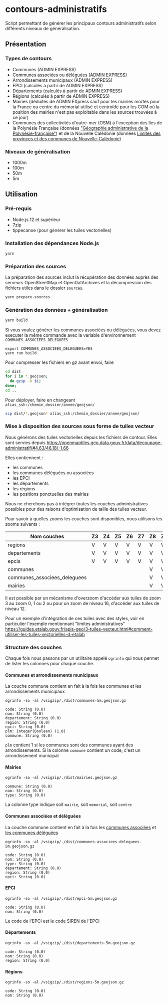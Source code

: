 # contours-administratifs

Script permettant de générer les principaux contours administratifs selon différents niveaux de généralisation.

## Présentation

### Types de contours

- Communes (ADMIN EXPRESS)
- Communes associées ou déléguées (ADMIN EXPRESS)
- Arrondissements municipaux (ADMIN EXPRESS)
- EPCI (calculés à partir de ADMIN EXPRESS)
- Départements (calculés à partir de ADMIN EXPRESS)
- Régions (calculés à partir de ADMIN EXPRESS)
- Mairies (déduites de ADMIN EXpress sauf pour les mairies mortes pour la France ou centre du mémorial utilisé et centroïde pour les COM où la position des mairies n'est pas exploitable dans les sources trouvées à ce jour)
- Communes des collectivités d'outre-mer (OSM) à l'exception des îles de la Polynésie Française (données ["Géographie administrative de la Polynésie-française"](https://www.data.gouv.fr/fr/datasets/geographie-administrative-de-la-polynesie-francaise/)) et de la Nouvelle Calédonie (données [Limites des provinces et des communes de Nouvelle-Calédonie](https://georep-dtsi-sgt.opendata.arcgis.com/datasets/dtsi-sgt::limites-administratives-terrestres-1/about?layer=0))

### Niveaux de généralisation

- 1000m
- 100m
- 50m
- 5m

## Utilisation

### Pré-requis

- Node.js 12 et supérieur
- 7zip
- tippecanoe (pour générer les tuiles vectorielles)

### Installation des dépendances Node.js

```bash
yarn
```

### Préparation des sources

La préparation des sources inclut la récupération des données auprès des serveurs OpenStreetMap et OpenDatArchives et la décompression des fichiers utiles dans le dossier `sources`.

```bash
yarn prepare-sources
```

### Génération des données + généralisation

```bash
yarn build
```

Si vous voulez générer les communes associées ou déléguées, vous devez executer la même commande avec la variable d'environnement `COMMUNES_ASSOCIEES_DELEGUEES`

```
export COMMUNES_ASSOCIEES_DELEGUEES=YES
yarn run build
```

Pour compresser les fichiers en gz avant envoi, faire

```bash
cd dist
for i in *.geojson;
  do gzip -k $i;
done;
cd ..
```

Pour déployer, faire en changeant `alias_ssh:/chemin_dossier/annee/geojson/`

```bash
scp dist/*.geojson* alias_ssh:/chemin_dossier/annee/geojson/
```

### Mise à disposition des sources sous forme de tuiles vecteur

Nous générons des tuiles vectorielles depuis les fichiers de contour. Elles sont servies depuis https://openmaptiles.geo.data.gouv.fr/data/decoupage-administratif/#4.63/46.18/-1.66

Elles contiennent :

- les communes
- les communes déléguées ou associées
- les EPCI
- les départements
- les régions
- les positions ponctuelles des mairies

Nous ne cherchons pas à intégrer toutes les couches administratives possibles pour des raisons d'optimisation de taille des tuiles vecteur.

Pour savoir à quelles zooms les couches sont disponibles, nous utilisons les zooms suivants :


|Nom couches                  |Z3 |Z4 |Z5 |Z6 |Z7 |Z8 |Z9 |Z10|Z11|Z12|
|-----------------------------|---|---|---|---|---|---|---|---|---|---|
|regions                      |V  |V  |V  |V  |V  |V  |V  |V  |V  |V  |
|departements                 |V  |V  |V  |V  |V  |V  |V  |V  |V  |V  |
|epcis                        |V  |V  |V  |V  |V  |V  |V  |V  |V  |V  |
|communes                     |   |   |   |   |   |V  |V  |V  |V  |V  |
|communes_associees_deleguees |   |   |   |   |   |V  |V  |V  |V  |V  |
|mairies                      |   |   |   |   |   |V  |V  |V  |V  |V  |

Il est possible par un mécanisme d'overzoom d'accéder aux tuiles de zoom 3 au zoom 0, 1 ou 2 ou pour un zoom de niveau 16, d'accéder aux tuiles de niveau 12.

Pour un exemple d'intégration de ces tuiles avec des styles, voir en particulier l'exemple mentionnant "limites administratives" https://guides.etalab.gouv.fr/apis-geo/3-tuiles-vecteur.html#comment-utiliser-les-tuiles-vectorielles-d-etalab

### Structure des couches

Chaque fois nous passons par un utilitaire appelé `ogrinfo` qui nous permet de lister les colonnes pour chaque couche.

#### Communes et arrondissements municipaux

La couche commune contient en fait à la fois les communes et les arrondissements municipaux

```
ogrinfo -so -al /vsigzip/./dist/communes-5m.geojson.gz
```

```
code: String (0.0)
nom: String (0.0)
departement: String (0.0)
region: String (0.0)
epci: String (0.0)
plm: Integer(Boolean) (1.0)
commune: String (0.0)
```

`plm` contient 1 si les communes sont des communes ayant des arrondissements. Si la colonne `commune` contient un code, c'est un arrondissement municipal

#### Mairies

```
ogrinfo -so -al /vsigzip/./dist/mairies.geojson.gz
```

```
commune: String (0.0)
nom: String (0.0)
type: String (0.0)
```

La colonne type indique soit `mairie`, soit `memorial`, soit `centre`

#### Communes associées et déléguées

La couche commune contient en fait à la fois les [communes associées](https://www.insee.fr/fr/metadonnees/definition/c2297) et [les communes déléguées](https://www.insee.fr/fr/metadonnees/definition/c2298)

```
ogrinfo -so -al /vsigzip/./dist/communes-associees-deleguees-5m.geojson.gz
```

```
code: String (0.0)
nom: String (0.0)
type: String (0.0)
departement: String (0.0)
region: String (0.0)
epci: String (0.0)
```

#### EPCI

```
ogrinfo -so -al /vsigzip/./dist/epci-5m.geojson.gz
```

```
code: String (0.0)
nom: String (0.0)
```

Le code de l'EPCI est le code SIREN de l'EPCI

#### Départements

```
ogrinfo -so -al /vsigzip/./dist/departements-5m.geojson.gz
```

```
code: String (0.0)
nom: String (0.0)
region: String (0.0)
```

#### Régions

```
ogrinfo -so -al /vsigzip/./dist/regions-5m.geojson.gz
```

```
code: String (0.0)
nom: String (0.0)
```
